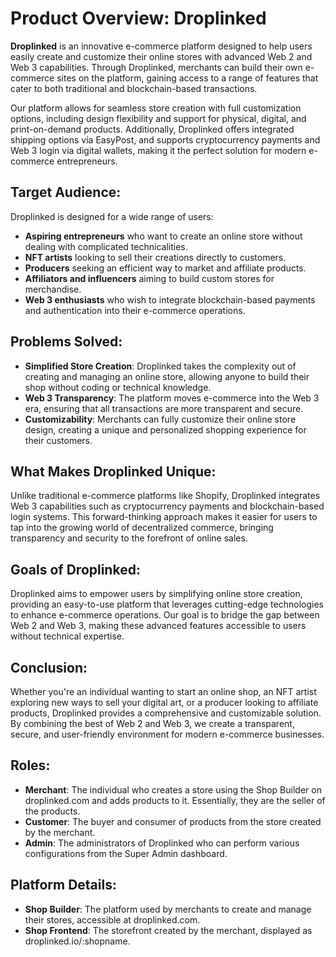 # Product Overview: Droplinked

**Droplinked** is an innovative e-commerce platform designed to help users easily create and customize their online stores with advanced Web 2 and Web 3 capabilities. Through Droplinked, merchants can build their own e-commerce sites on the platform, gaining access to a range of features that cater to both traditional and blockchain-based transactions. 

Our platform allows for seamless store creation with full customization options, including design flexibility and support for physical, digital, and print-on-demand products. Additionally, Droplinked offers integrated shipping options via EasyPost, and supports cryptocurrency payments and Web 3 login via digital wallets, making it the perfect solution for modern e-commerce entrepreneurs.


## Target Audience:
Droplinked is designed for a wide range of users:
- **Aspiring entrepreneurs** who want to create an online store without dealing with complicated technicalities.
- **NFT artists** looking to sell their creations directly to customers.
- **Producers** seeking an efficient way to market and affiliate products.
- **Affiliators and influencers** aiming to build custom stores for merchandise.
- **Web 3 enthusiasts** who wish to integrate blockchain-based payments and authentication into their e-commerce operations.

## Problems Solved:
- **Simplified Store Creation**: Droplinked takes the complexity out of creating and managing an online store, allowing anyone to build their shop without coding or technical knowledge.
- **Web 3 Transparency**: The platform moves e-commerce into the Web 3 era, ensuring that all transactions are more transparent and secure.
- **Customizability**: Merchants can fully customize their online store design, creating a unique and personalized shopping experience for their customers.

## What Makes Droplinked Unique:
Unlike traditional e-commerce platforms like Shopify, Droplinked integrates Web 3 capabilities such as cryptocurrency payments and blockchain-based login systems. This forward-thinking approach makes it easier for users to tap into the growing world of decentralized commerce, bringing transparency and security to the forefront of online sales.

## Goals of Droplinked:
Droplinked aims to empower users by simplifying online store creation, providing an easy-to-use platform that leverages cutting-edge technologies to enhance e-commerce operations. Our goal is to bridge the gap between Web 2 and Web 3, making these advanced features accessible to users without technical expertise.

## Conclusion:
Whether you're an individual wanting to start an online shop, an NFT artist exploring new ways to sell your digital art, or a producer looking to affiliate products, Droplinked provides a comprehensive and customizable solution. By combining the best of Web 2 and Web 3, we create a transparent, secure, and user-friendly environment for modern e-commerce businesses.

## Roles:

- **Merchant**: The individual who creates a store using the Shop Builder on droplinked.com and adds products to it. Essentially, they are the seller of the products.
- **Customer**: The buyer and consumer of products from the store created by the merchant.
- **Admin**: The administrators of Droplinked who can perform various configurations from the Super Admin dashboard.

## Platform Details:

- **Shop Builder**: The platform used by merchants to create and manage their stores, accessible at droplinked.com.
- **Shop Frontend**: The storefront created by the merchant, displayed as droplinked.io/:shopname.
